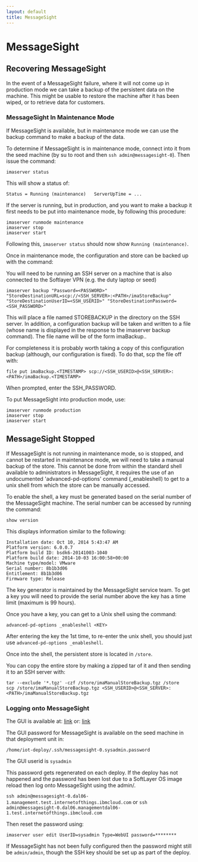 ```yaml
---
layout: default
title: MessageSight
---
```

# MessageSight #

## Recovering MessageSight ##
In the event of a MessageSight failure, where it will not come up in production mode we can take a backup of the persistent data on the machine. This might be usable to restore the machine after it has been wiped, or to retrieve data for customers.

### MessageSight In Maintenance Mode ###
If MessageSight is available, but in maintenance mode we can use the backup command to make a backup of the data.

To determine if MessageSight is in maintenance mode, connect into it from the seed machine (by su to root and then `ssh admin@messagesight-0`). Then issue the command:

`imaserver status`

This will show a status of:

`Status = Running (maintenance)  
ServerUpTime = ...`

If the server is running, but in production, and you want to make a backup it first needs to be put into maintenance mode, by following this procedure:

`imaserver runmode maintenance`  
`imaserver stop`  
`imaserver start`  

Following this, `imaserver status` should now show `Running (maintenance)`.

Once in maintenance mode, the configuration and store can be backed up with the command:

You will need to be running an SSH server on a machine that is also connected to the Softlayer VPN (e.g. the duty laptop or seed)

`imaserver backup "Password=<PASSWORD>" "StoreDestinationURL=scp://<SSH_SERVER>:<PATH>/imaStoreBackup" "StoreDestinationUserID=<SSH_USERID>" "StoreDestinationPassword=<SSH_PASSWORD>"`

This will place a file named STOREBACKUP in the <PATH> directory on the SSH server. In addition, a configuration backup will be taken and written to a file (whose name is displayed in the response to the imaserver backup command). The file name will be of the form imaBackup.<TIMESTAMP>.

For completeness it is probably worth taking a copy of this configuration backup (although, our configuration is fixed). To do that, scp the file off with:

`file put imaBackup.<TIMESTAMP> scp://<SSH_USERID>@<SSH_SERVER>:<PATH>/imaBackup.<TIMESTAMP>`

When prompted, enter the SSH_PASSWORD.

To put MessageSight into production mode, use:

`imaserver runmode production`  
`imaserver stop`  
`imaserver start`  

## MessageSight Stopped ##
If MessageSight is not running in maintenance mode, so is stopped, and cannot be restarted in maintenance mode, we will need to take a manual backup of the store. This cannot be done from within the standard shell available to administrators in MessageSight, it requires the use of an undocumented 'advanced-pd-options' command (_enableshell) to get to a unix shell from which the store can be manually accessed.

To enable the shell, a key must be generated based on the serial number of the MessageSight machine. The serial number can be accessed by running the command:

`show version`

This displays information similar to the following:

`Installation date: Oct 10, 2014 5:43:47 AM`  
`Platform version: 6.0.0.7`  
`Platform build ID: bsdk6-20141003-1040`  
`Platform build date: 2014-10-03 16:00:58+00:00`  
`Machine type/model: VMware`  
`Serial number: 8b1b3d06`  
`Entitlement: 8b1b3d06`  
`Firmware type: Release`  

The key generator is maintained by the MessageSight service team. To get a key you will need to provide the serial number above the key has a time limit (maximum is 99 hours).

Once you have a key, you can get to a Unix shell using the command:

`advanced-pd-options _enableshell <KEY>`

After entering the key the 1st time, to re-enter the unix shell, you should just use `advanced-pd-options _enableshell`.

Once into the shell, the persistent store is located in `/store`.

You can copy the entire store by making a zipped tar of it and then sending it to an SSH server with:

`tar --exclude '*.tgz' -czf /store/imaManualStoreBackup.tgz /store`  
`scp /store/imaManualStoreBackup.tgz <SSH_USERID>@<SSH_SERVER>:<PATH>/imaManualStoreBackup.tgz`

### Logging onto MessageSight ###

The GUI is available at:
[link](https://messagesight-0.dal06-1.management.test.internetofthings.ibmcloud.com:9087 "MessageSight dal06-1 GUI")
or:
[link](https://messagesight-0.dal06.management.dal06-1.test.internetofthings.ibmcloud.com:9087 "MessageSight dal06.dal06-1 GUI")

The GUI password for MessageSight is available on the seed machine in that deployment unit in:

`/home/iot-deploy/.ssh/messagesight-0.sysadmin.password`

The GUI userid is `sysadmin`

This password gets regenerated on each deploy. If the deploy has not happened and the password has been
lost due to a SoftLayer OS image reload then log onto MessageSight using the admin/<SSH key: iot-deploy>.

`ssh admin@messagesight-0.dal06-1.management.test.internetofthings.ibmcloud.com`
or
`ssh admin@messagesight-0.dal06.managementdal06-1.test.internetofthings.ibmcloud.com`

Then reset the password using:

`imaserver user edit UserID=sysadmin Type=WebUI password=********`

If MessageSight has not been fully configured then the password might still be `admin/admin`, though the 
SSH key should be set up as part of the deploy.
